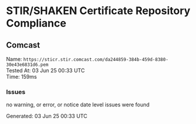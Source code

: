 # STIR/SHAKEN Certificate Repository Compliance

## Comcast

Name: `https://sticr.stir.comcast.com/da244859-384b-459d-8380-30e43e6831d6.pem`\
Tested At: 03 Jun 25 00:33 UTC\
Time: 159ms

### Issues

no warning, or error, or notice date level issues were found

Generated: 03 Jun 25 00:33 UTC